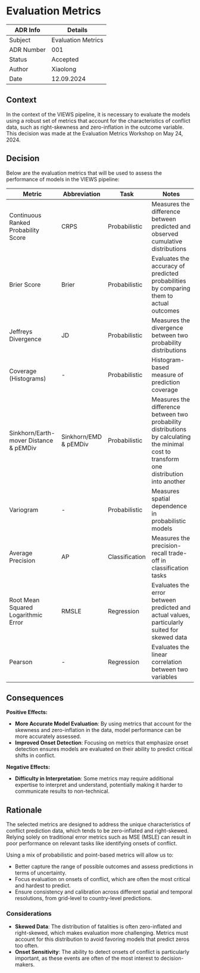 # Evaluation Metrics


| ADR Info            | Details            |
|---------------------|--------------------|
| Subject             | Evaluation Metrics |
| ADR Number          | 001                |
| Status              | Accepted           |
| Author              | Xiaolong           |
| Date                | 12.09.2024         |

## Context
In the context of the VIEWS pipeline, it is necessary to evaluate the models using a robust set of metrics that account for the characteristics of conflict data, such as right-skewness and zero-inflation in the outcome variable. This decision was made at the Evaluation Metrics Workshop on May 24, 2024. 


## Decision
Below are the evaluation metrics that will be used to assess the performance of models in the VIEWS pipeline:

| Metric                              | Abbreviation          | Task             | Notes                                                                            |
|-------------------------------------|-----------------------|------------------|------------------------------------------------------------------------------------------------------------|
| Continuous Ranked Probability Score | CRPS                  | Probabilistic    | Measures the difference between predicted and observed cumulative distributions                             |
| Brier Score                         | Brier                 | Probabilistic    | Evaluates the accuracy of predicted probabilities by comparing them to actual outcomes                    |
| Jeffreys Divergence                 | JD                    | Probabilistic    | Measures the divergence between two probability distributions                                               |
| Coverage (Histograms)               | -                     | Probabilistic    | Histogram-based measure of prediction coverage                                                             |
| Sinkhorn/Earth-mover Distance & pEMDiv| Sinkhorn/EMD & pEMDiv | Probabilistic | Measures the difference between two probability distributions by calculating the minimal cost to transform one distribution into another |
| Variogram                           | -                     | Probabilistic    | Measures spatial dependence in probabilistic models                                                        |
| Average Precision                   | AP                    | Classification   | Measures the precision-recall trade-off in classification tasks                                             |
| Root Mean Squared Logarithmic Error | RMSLE                 | Regression       | Evaluates the error between predicted and actual values, particularly suited for skewed data                |
| Pearson                             | -                     | Regression       | Evaluates the linear correlation between two variables                                                      |


## Consequences
**Positive Effects:**

- **More Accurate Model Evaluation**: By using metrics that account for the skewness and zero-inflation in the data, model performance can be more accurately assessed.
- **Improved Onset Detection**: Focusing on metrics that emphasize onset detection ensures models are evaluated on their ability to predict critical shifts in conflict.

**Negative Effects:**

- **Difficulty in Interpretation**: Some metrics may require additional expertise to interpret and understand, 
potentially making it harder to communicate results to non-technical.

## Rationale
The selected metrics are designed to address the unique characteristics of conflict prediction data, which tends to be zero-inflated and right-skewed. 
Relying solely on traditional error metrics such as MSE (MSLE) can result in poor performance on relevant tasks like identifying onsets of conflict.

Using a mix of probabilistic and point-based metrics will allow us to:
- Better capture the range of possible outcomes and assess predictions in terms of uncertainty.
- Focus evaluation on onsets of conflict, which are often the most critical and hardest to predict.
- Ensure consistency and calibration across different spatial and temporal resolutions, from grid-level to country-level predictions.

### Considerations
- **Skewed Data**: The distribution of fatalities is often zero-inflated and right-skewed, which makes evaluation more challenging. Metrics must account for this distribution to avoid favoring models that predict zeros too often.
- **Onset Sensitivity**: The ability to detect onsets of conflict is particularly important, as these events are often of the most interest to decision-makers.

